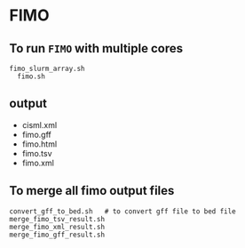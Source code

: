 # FIMO
## To run `FIMO` with multiple cores
```
fimo_slurm_array.sh
  fimo.sh
```

## output
- cisml.xml
- fimo.gff
- fimo.html
- fimo.tsv
- fimo.xml

## To merge all fimo output files
```
convert_gff_to_bed.sh   # to convert gff file to bed file
merge_fimo_tsv_result.sh
merge_fimo_xml_result.sh
merge_fimo_gff_result.sh
```
